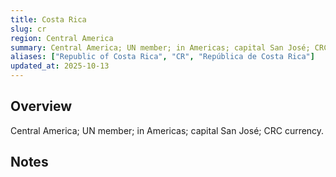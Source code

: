 ```yaml
---
title: Costa Rica
slug: cr
region: Central America
summary: Central America; UN member; in Americas; capital San José; CRC currency.
aliases: ["Republic of Costa Rica", "CR", "República de Costa Rica"]
updated_at: 2025-10-13
---
```


## Overview

Central America; UN member; in Americas; capital San José; CRC currency.

## Notes

<!-- Add your first note below -->

